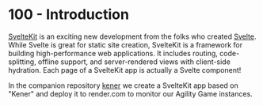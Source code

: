 # 100 - Introduction

[SvelteKit](https://kit.svelte.dev/) is an exciting new development from the folks who created [Svelte](https://svelte.dev/). While Svelte is great for static site creation, SvelteKit is a framework for building high-performance web applications. It includes routing, code-splitting, offline support, and server-rendered views with client-side hydration. Each page of a SvelteKit app is actually a Svelte component!

In the companion repository [kener](https://github.com/agility-game/kener) we create a SvelteKit app based on "Kener" and deploy it to render.com to monitor our Agility Game instances.
